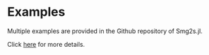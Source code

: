 # Examples

Multiple examples are provided in the Github repository of Smg2s.jl.

Click [here](https://github.com/Smg2s/Smg2s.jl/tree/main/examples) for more details.
